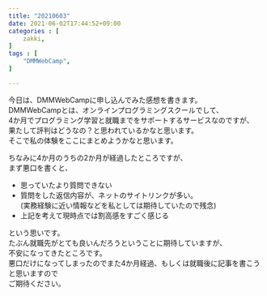 ```yaml
---
title: "20210603"
date: 2021-06-02T17:44:52+09:00
categories : [
    zakki,
]
tags : [
    "DMMWebCamp",
]

---
```


今日は、DMMWebCampに申し込んでみた感想を書きます。  
DMMWebCampとは、オンラインプログラミングスクールでして、  
4か月でプログラミング学習と就職までをサポートするサービスなのですが、  
果たして評判はどうなの？と思われているかなと思います。  
そこで私の体験をここにまとめようかなと思います。  

ちなみに4か月のうちの2か月が経過したところですが、  
まず悪口を書くと、  
- 思っていたより質問できない
- 質問をした返信内容が、ネットのサイトリンクが多い。  
(実務経験に近い情報などを私としては期待していたので残念)
- 上記を考えて現時点では割高感をすごく感じる

という思いです。  
たぶん就職先がとても良いんだろうということに期待していますが、  
不安になってきたところです。    
悪口だけになってしまったのでまた4か月経過、もしくは就職後に記事を書こうと思いますので  
ご期待ください。  
